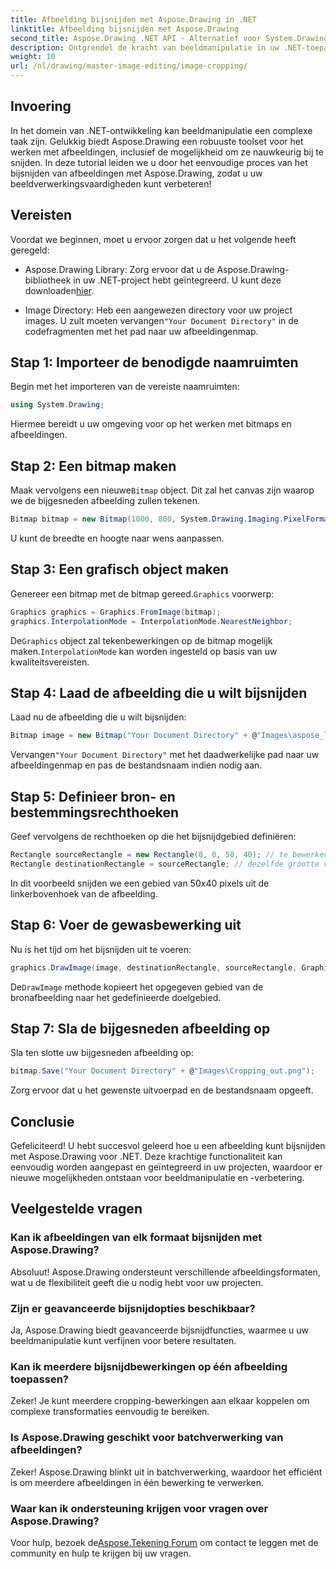 ```yaml
---
title: Afbeelding bijsnijden met Aspose.Drawing in .NET
linktitle: Afbeelding bijsnijden met Aspose.Drawing
second_title: Aspose.Drawing .NET API - Alternatief voor System.Drawing.Common
description: Ontgrendel de kracht van beeldmanipulatie in uw .NET-toepassingen met onze stapsgewijze handleiding voor het bijsnijden van afbeeldingen met Aspose.Drawing. Deze tutorial behandelt alles wat u moet weten, van het maken van een bitmap tot het opslaan van de uiteindelijke bijgesneden afbeelding.
weight: 10
url: /nl/drawing/master-image-editing/image-cropping/
---
```

## Invoering

In het domein van .NET-ontwikkeling kan beeldmanipulatie een complexe taak zijn. Gelukkig biedt Aspose.Drawing een robuuste toolset voor het werken met afbeeldingen, inclusief de mogelijkheid om ze nauwkeurig bij te snijden. In deze tutorial leiden we u door het eenvoudige proces van het bijsnijden van afbeeldingen met Aspose.Drawing, zodat u uw beeldverwerkingsvaardigheden kunt verbeteren!

## Vereisten

Voordat we beginnen, moet u ervoor zorgen dat u het volgende heeft geregeld:

- Aspose.Drawing Library: Zorg ervoor dat u de Aspose.Drawing-bibliotheek in uw .NET-project hebt geïntegreerd. U kunt deze downloaden[hier](https://releases.aspose.com/drawing/net/).
  
-  Image Directory: Heb een aangewezen directory voor uw project images. U zult moeten vervangen`"Your Document Directory"` in de codefragmenten met het pad naar uw afbeeldingenmap.

## Stap 1: Importeer de benodigde naamruimten

Begin met het importeren van de vereiste naamruimten:

```csharp
using System.Drawing;
```

Hiermee bereidt u uw omgeving voor op het werken met bitmaps en afbeeldingen.

## Stap 2: Een bitmap maken

 Maak vervolgens een nieuwe`Bitmap` object. Dit zal het canvas zijn waarop we de bijgesneden afbeelding zullen tekenen.

```csharp
Bitmap bitmap = new Bitmap(1000, 800, System.Drawing.Imaging.PixelFormat.Format32bppPArgb);
```

U kunt de breedte en hoogte naar wens aanpassen.

## Stap 3: Een grafisch object maken

 Genereer een bitmap met de bitmap gereed.`Graphics` voorwerp:

```csharp
Graphics graphics = Graphics.FromImage(bitmap);
graphics.InterpolationMode = InterpolationMode.NearestNeighbor;
```

 De`Graphics` object zal tekenbewerkingen op de bitmap mogelijk maken.`InterpolationMode` kan worden ingesteld op basis van uw kwaliteitsvereisten.

## Stap 4: Laad de afbeelding die u wilt bijsnijden

Laad nu de afbeelding die u wilt bijsnijden:

```csharp
Bitmap image = new Bitmap("Your Document Directory" + @"Images\aspose_logo.png");
```

 Vervangen`"Your Document Directory"` met het daadwerkelijke pad naar uw afbeeldingenmap en pas de bestandsnaam indien nodig aan.

## Stap 5: Definieer bron- en bestemmingsrechthoeken

Geef vervolgens de rechthoeken op die het bijsnijdgebied definiëren:

```csharp
Rectangle sourceRectangle = new Rectangle(0, 0, 50, 40); // te bewerken gebied
Rectangle destinationRectangle = sourceRectangle; // dezelfde grootte voor bestemming
```

In dit voorbeeld snijden we een gebied van 50x40 pixels uit de linkerbovenhoek van de afbeelding.

## Stap 6: Voer de gewasbewerking uit

Nu is het tijd om het bijsnijden uit te voeren:

```csharp
graphics.DrawImage(image, destinationRectangle, sourceRectangle, GraphicsUnit.Pixel);
```

 De`DrawImage` methode kopieert het opgegeven gebied van de bronafbeelding naar het gedefinieerde doelgebied.

## Stap 7: Sla de bijgesneden afbeelding op

Sla ten slotte uw bijgesneden afbeelding op:

```csharp
bitmap.Save("Your Document Directory" + @"Images\Cropping_out.png");
```

Zorg ervoor dat u het gewenste uitvoerpad en de bestandsnaam opgeeft.

## Conclusie

Gefeliciteerd! U hebt succesvol geleerd hoe u een afbeelding kunt bijsnijden met Aspose.Drawing voor .NET. Deze krachtige functionaliteit kan eenvoudig worden aangepast en geïntegreerd in uw projecten, waardoor er nieuwe mogelijkheden ontstaan voor beeldmanipulatie en -verbetering.

## Veelgestelde vragen

### Kan ik afbeeldingen van elk formaat bijsnijden met Aspose.Drawing?

Absoluut! Aspose.Drawing ondersteunt verschillende afbeeldingsformaten, wat u de flexibiliteit geeft die u nodig hebt voor uw projecten.

### Zijn er geavanceerde bijsnijdopties beschikbaar?

Ja, Aspose.Drawing biedt geavanceerde bijsnijdfuncties, waarmee u uw beeldmanipulatie kunt verfijnen voor betere resultaten.

### Kan ik meerdere bijsnijdbewerkingen op één afbeelding toepassen?

Zeker! Je kunt meerdere cropping-bewerkingen aan elkaar koppelen om complexe transformaties eenvoudig te bereiken.

### Is Aspose.Drawing geschikt voor batchverwerking van afbeeldingen?

Zeker! Aspose.Drawing blinkt uit in batchverwerking, waardoor het efficiënt is om meerdere afbeeldingen in één bewerking te verwerken.

### Waar kan ik ondersteuning krijgen voor vragen over Aspose.Drawing?

Voor hulp, bezoek de[Aspose.Tekening Forum](https://forum.aspose.com/c/diagram/17) om contact te leggen met de community en hulp te krijgen bij uw vragen.